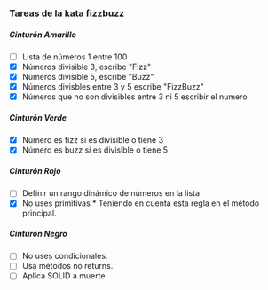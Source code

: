 ### Tareas de la kata fizzbuzz ###

##### Cinturón Amarillo #####

- [ ] Lista de números 1 entre 100
- [X] Números divisible 3, escribe "Fizz"
- [X] Números divisible 5, escribe "Buzz"
- [X] Números divisbles entre 3 y 5 escribe "FizzBuzz"
- [X] Números que no son divisibles entre 3 ni 5 escribir el numero

##### Cinturón Verde #####

- [X] Número es fizz si es divisible o tiene 3
- [X] Número es buzz si es divisible o tiene 5

##### Cinturón Rojo #####

- [ ] Definir un rango dinámico de números en la lista
- [X] No uses primitivas * Teniendo en cuenta esta regla en el método principal.

##### Cinturón Negro #####
- [ ] No uses condicionales.
- [ ] Usa métodos no returns.
- [ ] Aplica SOLID a muerte.
